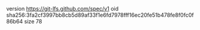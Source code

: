 version https://git-lfs.github.com/spec/v1
oid sha256:3fa2cf3997bb8cb5d89af33f1e6fd7978fff16ec20fe51b478fe8f0fc0f86b64
size 78

